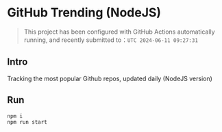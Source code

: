 # GitHub Trending (NodeJS)

> This project has been configured with GitHub Actions automatically running, and recently submitted to：`UTC 2024-06-11 09:27:31`

## Intro

Tracking the most popular Github repos, updated daily (NodeJS version)

## Run

```bash
npm i
npm run start
```
